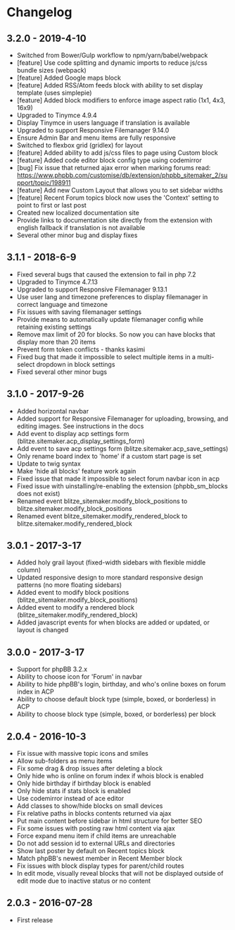 # Changelog

## 3.2.0 - 2019-4-10

- Switched from Bower/Gulp workflow to npm/yarn/babel/webpack
- [feature] Use code splitting and dynamic imports to reduce js/css bundle sizes (webpack)
- [feature] Added Google maps block
- [feature] Added RSS/Atom feeds block with ability to set display template (uses simplepie)
- [feature] Added block modifiers to enforce image aspect ratio (1x1, 4x3, 16x9)
- Upgraded to Tinymce 4.9.4
- Display Tinymce in users language if translation is available
- Upgraded to support Responsive Filemanager 9.14.0
- Ensure Admin Bar and menu items are fully responsive
- Switched to flexbox grid (gridlex) for layout
- [feature] Added ability to add js/css files to page using Custom block
- [feature] Added code editor block config type using codemirror 
- [bug] Fix issue that returned ajax error when marking forums read: https://www.phpbb.com/customise/db/extension/phpbb_sitemaker_2/support/topic/198911
- [feature] Add new Custom Layout that allows you to set sidebar widths
- [feature] Recent Forum topics block now uses the 'Context' setting to point to first or last post
- Created new localized documentation site
- Provide links to documentation site directly from the extension with english fallback if translation is not available
- Several other minor bug and display fixes

## 3.1.1 - 2018-6-9

- Fixed several bugs that caused the extension to fail in php 7.2
- Upgraded to Tinymce 4.7.13
- Upgraded to support Responsive Filemanager 9.13.1
- Use user lang and timezone preferences to display filemanager in correct language and timezone
- Fix issues with saving filemanager settings
- Provide means to automatically update filemanager config while retaining existing settings
- Remove max limit of 20 for blocks. So now you can have blocks that display more than 20 items
- Prevent form token conflicts - thanks kasimi
- Fixed bug that made it impossible to select multiple items in a multi-select dropdown in block settings
- Fixed several other minor bugs

## 3.1.0 - 2017-9-26

- Added horizontal navbar
- Added support for Responsive Filemanager for uploading, browsing, and editing images. See instructions in the docs
- Add event to display acp settings form (blitze.sitemaker.acp_display_settings_form)
- Add event to save acp settings form (blitze.sitemaker.acp_save_settings)
- Only rename board index to 'home' if a custom start page is set
- Update to twig syntax
- Make 'hide all blocks' feature work again
- Fixed issue that made it impossible to select forum navbar icon in acp
- Fixed issue with uinstalling/re-enabling the extension (phpbb_sm_blocks does not exist)
- Renamed event blitze_sitemaker.modify_block_positions to blitze.sitemaker.modify_block_positions
- Renamed event blitze_sitemaker.modify_rendered_block to blitze.sitemaker.modify_rendered_block

## 3.0.1 - 2017-3-17

- Added holy grail layout (fixed-width sidebars with flexible middle column)
- Updated responsive design to more standard responsive design patterns (no more floating sidebars)
- Added event to modify block positions (blitze_sitemaker.modify_block_positions)
- Added event to modify a rendered block (blitze_sitemaker.modify_rendered_block)
- Added javascript events for when blocks are added or updated, or layout is changed

## 3.0.0 - 2017-3-17

- Support for phpBB 3.2.x
- Ability to choose icon for 'Forum' in navbar
- Ability to hide phpBB's login, birthday, and who's online boxes on forum index in ACP
- Ability to choose default block type (simple, boxed, or borderless) in ACP
- Ability to choose block type (simple, boxed, or borderless) per block

## 2.0.4 - 2016-10-3

- Fix issue with massive topic icons and smiles
- Allow sub-folders as menu items
- Fix some drag & drop issues after deleting a block
- Only hide who is online on forum index if whois block is enabled
- Only hide birthday if birthday block is enabled
- Only hide stats if stats block is enabled
- Use codemirror instead of ace editor
- Add classes to show/hide blocks on small devices
- Fix relative paths in blocks contents returned via ajax
- Put main content before sidebar in html structure for better SEO
- Fix some issues with posting raw html content via ajax
- Force expand menu item if child items are unreachable
- Do not add session id to external URLs and directories
- Show last poster by default on Recent topics block
- Match phpBB's newest member in Recent Member block
- Fix issues with block display types for parent/child routes
- In edit mode, visually reveal blocks that will not be displayed outside of edit mode due to inactive status or no content

## 2.0.3 - 2016-07-28

- First release
